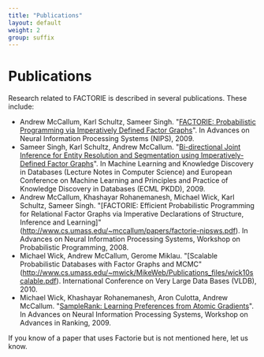 ```yaml
---
title: "Publications"
layout: default
weight: 2
group: suffix
---
```


Publications
===

Research related to FACTORIE is described in several publications. These include:

* Andrew McCallum, Karl Schultz, Sameer Singh. "[FACTORIE: Probabilistic Programming via Imperatively Defined Factor Graphs](http://www.cs.umass.edu/~mccallum/papers/factorie-nips09.pdf)". In Advances on Neural Information Processing Systems (NIPS), 2009.
* Sameer Singh, Karl Schultz, Andrew McCallum. "[Bi-directional Joint Inference for Entity Resolution and Segmentation using Imperatively-Defined Factor Graphs](http://cs.umass.edu/~sameer/files/bidirectional-ecml09.pdf)". In Machine Learning and Knowledge Discovery in Databases (Lecture Notes in Computer Science) and European Conference on Machine Learning and Principles and Practice of Knowledge Discovery in Databases (ECML PKDD), 2009.
* Andrew McCallum, Khashayar Rohanemanesh, Michael Wick, Karl Schultz, Sameer Singh. "[FACTORIE: Efficient Probabilistic Programming for Relational Factor Graphs via Imperative Declarations of Structure, Inference and Learning]"(http://www.cs.umass.edu/~mccallum/papers/factorie-nipsws.pdf). In Advances on Neural Information Processing Systems, Workshop on Probabilistic Programming, 2008.
* Michael Wick, Andrew McCallum, Gerome Miklau. "[Scalable Probabilistic Databases with Factor Graphs and MCMC"(http://www.cs.umass.edu/~mwick/MikeWeb/Publications_files/wick10scalable.pdf). International Conference on Very Large Data Bases (VLDB), 2010.
* Michael Wick, Khashayar Rohanemanesh, Aron Culotta, Andrew McCallum. "[SampleRank: Learning Preferences from Atomic Gradients](http://www.cs.umass.edu/~mccallum/papers/wick09samplerank.pdf)". In Advances on Neural Information Processing Systems, Workshop on Advances in Ranking, 2009.

If you know of a paper that uses Factorie but is not mentioned here, let us know.
